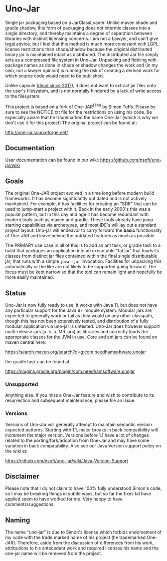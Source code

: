 # Uno-Jar

Single jar packaging based on a JarClassLoader.
Unlike maven shade and gradle shadow, this form of packaging does not intermix classes into a single directory, and thereby maintains a degree of separation between libraries with distinct licensing concerns.
I am not a Lawyer, and can't give legal advice, but I feel that this method is much more consistent with LGPL license restrictions than shade/shadow because the original distributed binary jar is maintained intact as distributed.
The distributed Jar file simply acts as a compressed file system in Uno-Jar. Unpacking and fiddling with package names as done in shade or shadow changes the work and (in my own, not a lawyer opinion) is running the risk of creating a derived work for which source code would need to be published.

Unlike capsule ([dead since 2017](https://github.com/puniverse/capsule)), it does not want to extract jar files onto the user's filesystem, and is not normally hindered by a lack of write access to the filesystem.

This project is based on a fork of One-JAR<sup>(TM)</sup> by Simon Tuffs. Please be sure to see the NOTICE.txt file
for the restrictions on using his code.
Be especially aware that he trademarked the name One-Jar (which is why we don't use it for this project)
The original project can be found at:

http://one-jar.sourceforge.net/

## Documentation

User documentation can be found in our wiki: https://github.com/nsoft/uno-jar/wiki

## Goals

The original One-JAR project evolved in a time long before modern build frameworks. It has become
significantly out dated and is not actively maintained. For example, it has facilities for
creating an "SDK" that can be used to jump-start a project with it. Back in the early 2000's this
was a popular pattern, but In this day and age it has become redundant with modern
tools such as maven and gradle. These tools already have jump-starting capabilities via archetypes, and most IDE's
will lay out a standard project layout. Uno-jar will endeavor to carry forward the **basic** functionality
of One-JAR and leave behind the outdated features as much as possible.

The PRIMARY use case in all of this is to add an ant task, or gradle task to a build that packages an application
into an executable "fat jar" that loads its classes from distinct jar files contained within the final
single distributable jar, that runs with a simple `java -jar` invocation. Facilities for unpacking this automatically
or the like are not likely to be supported going forward. The focus must be kept narrow so that the tool can remain
light and hopefully be more easily maintained.


## Status

Uno-Jar is now fully ready to use, it works with Java 11, but does not have any particular support for the Java 9+ module system.
Modular jars are expected to generally work or fail as they would on any other classpath, though this has not been extensively tested, and distribution of a fully modular application via uno-jar is untested.
Uno-Jar does however support multi-release jars (a. k. a. MR jars) as libraries and correctly loads the appropriate classes for the JVM in use.
Core and ant jars can be found on maven central here:

https://search.maven.org/search?q=g:com.needhamsoftware.unojar

the gradle task can be found at

https://plugins.gradle.org/plugin/com.needhamsoftware.unojar

### Unsupported
Anything else. If you miss a One-Jar feature and wish to contribute to its resurrection and subsequent
maintenance, please file an issue.

### Versions
Versions of Uno-Jar will generally attempt to maintain semantic version expected patterns.
Starting with 1.1, major breaks in back compatibility will increment the major version.
Versions before 1.1 have a lot of changes related to the porting/fork/adoption from One-Jar
and may have some variation in back compatability. Also see our Java Version support policy on the wiki at:

https://github.com/nsoft/uno-jar/wiki/Java-Version-Support


## Disclaimer
Please note that I do not claim to have 100% fully understood Simon's code, so I may be breaking things
in subtle ways, but so far the fixes taI have applied seem to have worked for me. Very happy to have
comments/suggestions.

## Naming
The name "uno-jar" is due to Simon's license which forbids endorsement of my code
with the trade marked name of his project (he trademarked One-JAR). Therefore, aside
from the discussion of differences from his work, attributions to his antecedent work
and required licenses his name and the one-jar name will be removed from the project.
